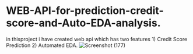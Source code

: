 # WEB-API-for-prediction-credit-score-and-Auto-EDA-analysis.
in thisproject i have created web api which has two features 1) Credit Score Prediction 2) Automated EDA. 
![Screenshot (177)](https://github.com/user-attachments/assets/b99a8e77-744d-4533-acda-418d33215fcf)
